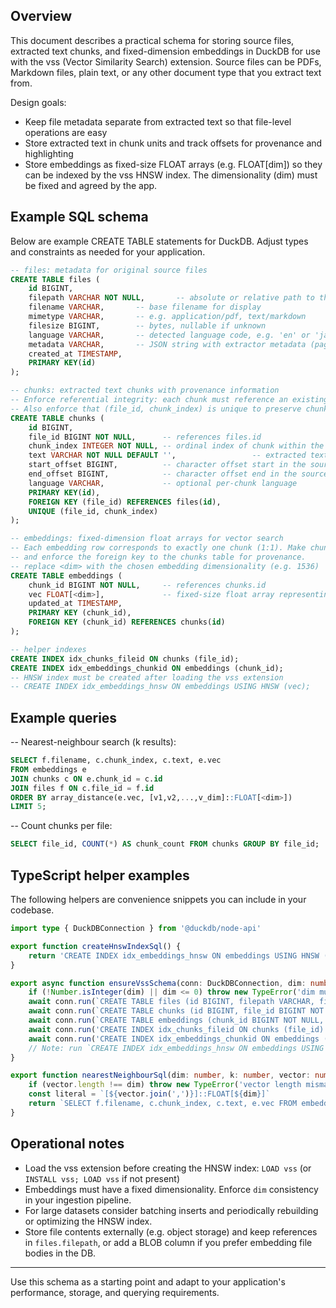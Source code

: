 ## Overview

This document describes a practical schema for storing source files, extracted text
chunks, and fixed-dimension embeddings in DuckDB for use with the vss (Vector Similarity
Search) extension. Source files can be PDFs, Markdown files, plain text, or any other
document type that you extract text from.

Design goals:
- Keep file metadata separate from extracted text so that file-level operations are easy
- Store extracted text in chunk units and track offsets for provenance and highlighting
- Store embeddings as fixed-size FLOAT arrays (e.g. FLOAT[dim]) so they can be indexed
	by the vss HNSW index. The dimensionality (dim) must be fixed and agreed by the app.

## Example SQL schema

Below are example CREATE TABLE statements for DuckDB. Adjust types and constraints as
needed for your application.

```sql
-- files: metadata for original source files
CREATE TABLE files (
	id BIGINT,
	filepath VARCHAR NOT NULL,       -- absolute or relative path to the original file
	filename VARCHAR,       -- base filename for display
	mimetype VARCHAR,       -- e.g. application/pdf, text/markdown
	filesize BIGINT,        -- bytes, nullable if unknown
	language VARCHAR,       -- detected language code, e.g. 'en' or 'ja'
	metadata VARCHAR,       -- JSON string with extractor metadata (page counts, title, etc.)
	created_at TIMESTAMP,
	PRIMARY KEY(id)
);

-- chunks: extracted text chunks with provenance information
-- Enforce referential integrity: each chunk must reference an existing file
-- Also enforce that (file_id, chunk_index) is unique to preserve chunk ordering/provenance
CREATE TABLE chunks (
	id BIGINT,
	file_id BIGINT NOT NULL,      -- references files.id
	chunk_index INTEGER NOT NULL, -- ordinal index of chunk within the source
	text VARCHAR NOT NULL DEFAULT '',                 -- extracted text for this chunk
	start_offset BIGINT,          -- character offset start in the source text
	end_offset BIGINT,            -- character offset end in the source text
	language VARCHAR,             -- optional per-chunk language
	PRIMARY KEY(id),
	FOREIGN KEY (file_id) REFERENCES files(id),
	UNIQUE (file_id, chunk_index)
);

-- embeddings: fixed-dimension float arrays for vector search
-- Each embedding row corresponds to exactly one chunk (1:1). Make chunk_id the primary key
-- and enforce the foreign key to the chunks table for provenance.
-- replace <dim> with the chosen embedding dimensionality (e.g. 1536)
CREATE TABLE embeddings (
	chunk_id BIGINT NOT NULL,     -- references chunks.id
	vec FLOAT[<dim>],             -- fixed-size float array representing the embedding
	updated_at TIMESTAMP,
	PRIMARY KEY (chunk_id),
	FOREIGN KEY (chunk_id) REFERENCES chunks(id)
);

-- helper indexes
CREATE INDEX idx_chunks_fileid ON chunks (file_id);
CREATE INDEX idx_embeddings_chunkid ON embeddings (chunk_id);
-- HNSW index must be created after loading the vss extension
-- CREATE INDEX idx_embeddings_hnsw ON embeddings USING HNSW (vec);
```

## Example queries

-- Nearest-neighbour search (k results):
```sql
SELECT f.filename, c.chunk_index, c.text, e.vec
FROM embeddings e
JOIN chunks c ON e.chunk_id = c.id
JOIN files f ON c.file_id = f.id
ORDER BY array_distance(e.vec, [v1,v2,...,v_dim]::FLOAT[<dim>])
LIMIT 5;
```

-- Count chunks per file:
```sql
SELECT file_id, COUNT(*) AS chunk_count FROM chunks GROUP BY file_id;
```

## TypeScript helper examples

The following helpers are convenience snippets you can include in your codebase.

```ts
import type { DuckDBConnection } from '@duckdb/node-api'

export function createHnswIndexSql() {
	return 'CREATE INDEX idx_embeddings_hnsw ON embeddings USING HNSW (vec)'
}

export async function ensureVssSchema(conn: DuckDBConnection, dim: number) {
	if (!Number.isInteger(dim) || dim <= 0) throw new TypeError('dim must be a positive integer')
	await conn.run(`CREATE TABLE files (id BIGINT, filepath VARCHAR, filename VARCHAR, mimetype VARCHAR, filesize BIGINT, language VARCHAR, metadata VARCHAR, created_at TIMESTAMP DEFAULT CURRENT_TIMESTAMP, PRIMARY KEY(id))`)
	await conn.run(`CREATE TABLE chunks (id BIGINT, file_id BIGINT NOT NULL, chunk_index INTEGER NOT NULL, text VARCHAR, start_offset BIGINT, end_offset BIGINT, language VARCHAR, PRIMARY KEY(id), FOREIGN KEY (file_id) REFERENCES files(id), UNIQUE(file_id, chunk_index))`)
	await conn.run(`CREATE TABLE embeddings (chunk_id BIGINT NOT NULL, vec FLOAT[${dim}], updated_at TIMESTAMP DEFAULT CURRENT_TIMESTAMP, PRIMARY KEY (chunk_id), FOREIGN KEY (chunk_id) REFERENCES chunks(id))`)
	await conn.run('CREATE INDEX idx_chunks_fileid ON chunks (file_id)')
	await conn.run('CREATE INDEX idx_embeddings_chunkid ON embeddings (chunk_id)')
	// Note: run `CREATE INDEX idx_embeddings_hnsw ON embeddings USING HNSW (vec)` after loading vss
}

export function nearestNeighbourSql(dim: number, k: number, vector: number[]) {
	if (vector.length !== dim) throw new TypeError('vector length mismatch')
	const literal = `[${vector.join(',')}]::FLOAT[${dim}]`
	return `SELECT f.filename, c.chunk_index, c.text, e.vec FROM embeddings e JOIN chunks c ON e.chunk_id = c.id JOIN files f ON c.file_id = f.id ORDER BY array_distance(e.vec, ${literal}) LIMIT ${k}`
}
```

## Operational notes

- Load the vss extension before creating the HNSW index: `LOAD vss` (or `INSTALL vss; LOAD vss` if not present)
- Embeddings must have a fixed dimensionality. Enforce `dim` consistency in your ingestion pipeline.
- For large datasets consider batching inserts and periodically rebuilding or optimizing the HNSW index.
- Store file contents externally (e.g. object storage) and keep references in `files.filepath`, or add a BLOB column if you prefer embedding file bodies in the DB.

---

Use this schema as a starting point and adapt to your application's performance, storage,
and querying requirements.

